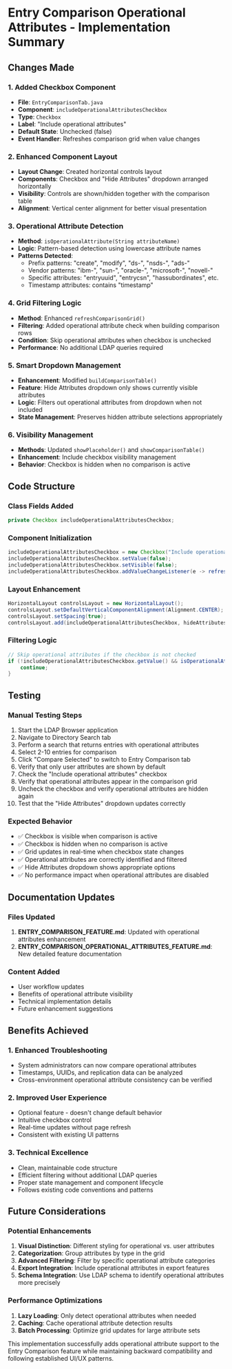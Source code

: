 # Entry Comparison Operational Attributes - Implementation Summary

## Changes Made

### 1. Added Checkbox Component
- **File**: `EntryComparisonTab.java`
- **Component**: `includeOperationalAttributesCheckbox`
- **Type**: `Checkbox`
- **Label**: "Include operational attributes"
- **Default State**: Unchecked (false)
- **Event Handler**: Refreshes comparison grid when value changes

### 2. Enhanced Component Layout
- **Layout Change**: Created horizontal controls layout
- **Components**: Checkbox and "Hide Attributes" dropdown arranged horizontally
- **Visibility**: Controls are shown/hidden together with the comparison table
- **Alignment**: Vertical center alignment for better visual presentation

### 3. Operational Attribute Detection
- **Method**: `isOperationalAttribute(String attributeName)`
- **Logic**: Pattern-based detection using lowercase attribute names
- **Patterns Detected**:
  - Prefix patterns: "create", "modify", "ds-", "nsds-", "ads-"
  - Vendor patterns: "ibm-", "sun-", "oracle-", "microsoft-", "novell-"
  - Specific attributes: "entryuuid", "entrycsn", "hassubordinates", etc.
  - Timestamp attributes: contains "timestamp"

### 4. Grid Filtering Logic
- **Method**: Enhanced `refreshComparisonGrid()`
- **Filtering**: Added operational attribute check when building comparison rows
- **Condition**: Skip operational attributes when checkbox is unchecked
- **Performance**: No additional LDAP queries required

### 5. Smart Dropdown Management
- **Enhancement**: Modified `buildComparisonTable()`
- **Feature**: Hide Attributes dropdown only shows currently visible attributes
- **Logic**: Filters out operational attributes from dropdown when not included
- **State Management**: Preserves hidden attribute selections appropriately

### 6. Visibility Management
- **Methods**: Updated `showPlaceholder()` and `showComparisonTable()`
- **Enhancement**: Include checkbox visibility management
- **Behavior**: Checkbox is hidden when no comparison is active

## Code Structure

### Class Fields Added
```java
private Checkbox includeOperationalAttributesCheckbox;
```

### Component Initialization
```java
includeOperationalAttributesCheckbox = new Checkbox("Include operational attributes");
includeOperationalAttributesCheckbox.setValue(false);
includeOperationalAttributesCheckbox.setVisible(false);
includeOperationalAttributesCheckbox.addValueChangeListener(e -> refreshComparisonGrid());
```

### Layout Enhancement
```java
HorizontalLayout controlsLayout = new HorizontalLayout();
controlsLayout.setDefaultVerticalComponentAlignment(Alignment.CENTER);
controlsLayout.setSpacing(true);
controlsLayout.add(includeOperationalAttributesCheckbox, hideAttributesComboBox);
```

### Filtering Logic
```java
// Skip operational attributes if the checkbox is not checked
if (!includeOperationalAttributesCheckbox.getValue() && isOperationalAttribute(attributeName)) {
    continue;
}
```

## Testing

### Manual Testing Steps
1. Start the LDAP Browser application
2. Navigate to Directory Search tab
3. Perform a search that returns entries with operational attributes
4. Select 2-10 entries for comparison
5. Click "Compare Selected" to switch to Entry Comparison tab
6. Verify that only user attributes are shown by default
7. Check the "Include operational attributes" checkbox
8. Verify that operational attributes appear in the comparison grid
9. Uncheck the checkbox and verify operational attributes are hidden again
10. Test that the "Hide Attributes" dropdown updates correctly

### Expected Behavior
- ✅ Checkbox is visible when comparison is active
- ✅ Checkbox is hidden when no comparison is active
- ✅ Grid updates in real-time when checkbox state changes
- ✅ Operational attributes are correctly identified and filtered
- ✅ Hide Attributes dropdown shows appropriate options
- ✅ No performance impact when operational attributes are disabled

## Documentation Updates

### Files Updated
1. **ENTRY_COMPARISON_FEATURE.md**: Updated with operational attributes enhancement
2. **ENTRY_COMPARISON_OPERATIONAL_ATTRIBUTES_FEATURE.md**: New detailed feature documentation

### Content Added
- User workflow updates
- Benefits of operational attribute visibility
- Technical implementation details
- Future enhancement suggestions

## Benefits Achieved

### 1. Enhanced Troubleshooting
- System administrators can now compare operational attributes
- Timestamps, UUIDs, and replication data can be analyzed
- Cross-environment operational attribute consistency can be verified

### 2. Improved User Experience
- Optional feature - doesn't change default behavior
- Intuitive checkbox control
- Real-time updates without page refresh
- Consistent with existing UI patterns

### 3. Technical Excellence
- Clean, maintainable code structure
- Efficient filtering without additional LDAP queries
- Proper state management and component lifecycle
- Follows existing code conventions and patterns

## Future Considerations

### Potential Enhancements
1. **Visual Distinction**: Different styling for operational vs. user attributes
2. **Categorization**: Group attributes by type in the grid
3. **Advanced Filtering**: Filter by specific operational attribute categories
4. **Export Integration**: Include operational attributes in export features
5. **Schema Integration**: Use LDAP schema to identify operational attributes more precisely

### Performance Optimizations
1. **Lazy Loading**: Only detect operational attributes when needed
2. **Caching**: Cache operational attribute detection results
3. **Batch Processing**: Optimize grid updates for large attribute sets

This implementation successfully adds operational attribute support to the Entry Comparison feature while maintaining backward compatibility and following established UI/UX patterns.

